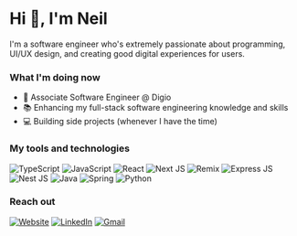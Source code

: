# Hi 👋, I'm Neil

I'm a software engineer who's extremely passionate about programming, UI/UX design, and creating good digital experiences for users.

### What I'm doing now
- 🏢 Associate Software Engineer @ Digio
- 📚 Enhancing my full-stack software engineering knowledge and skills
- 💻 Building side projects (whenever I have the time)

<!-- ### My languages and tools -->
<!-- <code><img height="40" alt="JavaScript" src="https://raw.githubusercontent.com/github/explore/80688e429a7d4ef2fca1e82350fe8e3517d3494d/topics/javascript/javascript.png" /></code>
<code><img height="40" alt="TypeScript" src="https://raw.githubusercontent.com/github/explore/80688e429a7d4ef2fca1e82350fe8e3517d3494d/topics/typescript/typescript.png" /></code>
<code><img height="40" alt="React" src="https://raw.githubusercontent.com/github/explore/80688e429a7d4ef2fca1e82350fe8e3517d3494d/topics/react/react.png" /></code>
<code><img height="40" alt="Python" src="https://raw.githubusercontent.com/github/explore/80688e429a7d4ef2fca1e82350fe8e3517d3494d/topics/python/python.png" /></code>
<code><img height="40" alt="Node.js" src="https://raw.githubusercontent.com/github/explore/80688e429a7d4ef2fca1e82350fe8e3517d3494d/topics/nodejs/nodejs.png" /></code>
<code><img height="40" alt="Java" src="https://raw.githubusercontent.com/github/explore/80688e429a7d4ef2fca1e82350fe8e3517d3494d/topics/java/java.png" /></code>
<code><img height="40" alt="HTML" src="https://raw.githubusercontent.com/github/explore/80688e429a7d4ef2fca1e82350fe8e3517d3494d/topics/html/html.png" /></code>
<code><img height="40" alt="Sass" src="https://raw.githubusercontent.com/github/explore/80688e429a7d4ef2fca1e82350fe8e3517d3494d/topics/sass/sass.png" /></code>
<code><img height="40" alt="SQL" src="https://raw.githubusercontent.com/github/explore/80688e429a7d4ef2fca1e82350fe8e3517d3494d/topics/sql/sql.png" /></code> -->

### My tools and technologies
<img alt="TypeScript" src="https://img.shields.io/badge/TypeScript-007ACC?style=for-the-badge&logo=typescript&logoColor=white" /> <img alt="JavaScript" src="https://img.shields.io/badge/JavaScript-323330?style=for-the-badge&logo=javascript&logoColor=F7DF1E" /> <img alt="React" src="https://img.shields.io/badge/React-20232A?style=for-the-badge&logo=react&logoColor=61DAFB" /> <img alt="Next JS" src="https://img.shields.io/badge/next%20js-000000?style=for-the-badge&logo=nextdotjs&logoColor=white" /> <img alt="Remix" src="https://img.shields.io/badge/remix-000000?style=for-the-badge&logo=remix&logoColor=white" /> <img alt="Express JS" src="https://img.shields.io/badge/Express%20js-000000?style=for-the-badge&logo=express&logoColor=white" /> <img alt="Nest JS" src="https://img.shields.io/badge/nestjs-E0234E?style=for-the-badge&logo=nestjs&logoColor=white" /> <img alt="Java" src="https://img.shields.io/badge/Java-ED8B00?style=for-the-badge&logo=java&logoColor=white" /> <img alt="Spring" src="https://img.shields.io/badge/Spring-6DB33F?style=for-the-badge&logo=spring&logoColor=white" /> <img alt="Python" src="https://img.shields.io/badge/Python-FFD43B?style=for-the-badge&logo=python&logoColor=blue" />

### Reach out
<a href="https://neilkhatri.com/" target="_blank"><img alt="Website" src="https://img.shields.io/badge/website-000000?style=for-the-badge&logo=About.me&logoColor=white" /></a>
<a href="https://www.linkedin.com/in/neilkhatri/" target="_blank"><img alt="LinkedIn" src="https://img.shields.io/badge/linkedin-%230077B5.svg?&style=for-the-badge&logo=linkedin&logoColor=white" /></a>
<a href="mailto:neil.khatri@gmail.com"><img alt="Gmail" src="https://img.shields.io/badge/Gmail-D14836?style=for-the-badge&logo=gmail&logoColor=white" /></a>
